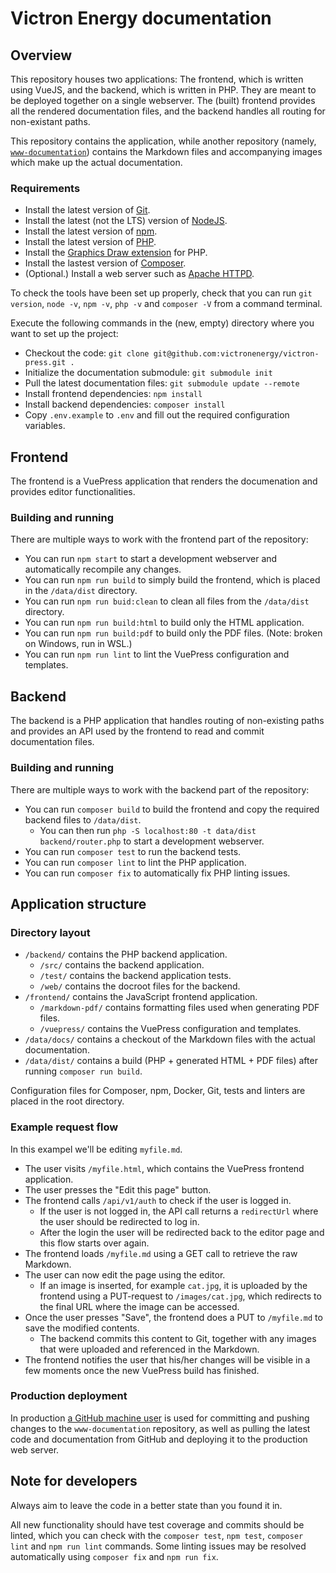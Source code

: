 # Victron Energy documentation

## Overview
This repository houses two applications: The frontend, which is written using
VueJS, and the backend, which is written in PHP. They are meant to be deployed
together on a single webserver. The (built) frontend provides all the rendered
documentation files, and the backend handles all routing for non-existant paths.

This repository contains the application, while another repository (namely,
[`www-documentation`](https://github.com/victronenergy/www-documentation))
contains the Markdown files and accompanying images which make up the actual
documentation.

### Requirements
 - Install the latest version of [Git](https://git-scm.com/downloads/).
 - Install the latest (not the LTS) version of [NodeJS](https://nodejs.org/en/download/current/).
 - Install the latest version of [npm](https://www.npmjs.com/package/npm).
 - Install the latest version of [PHP](https://secure.php.net/downloads.php).
 - Install the [Graphics Draw extension](https://secure.php.net/manual/en/image.installation.php) for PHP.
 - Install the lastest version of [Composer](https://getcomposer.org/download/).
 - (Optional.) Install a web server such as [Apache HTTPD](https://httpd.apache.org/download.cgi).

To check the tools have been set up properly, check that you can run
`git version`, `node -v`, `npm -v`, `php -v` and `composer -V` from a command terminal.

Execute the following commands in the (new, empty) directory where you want to set up the project:

 - Checkout the code: `git clone git@github.com:victronenergy/victron-press.git .`
 - Initialize the documentation submodule: `git submodule init`
 - Pull the latest documentation files: `git submodule update --remote`
 - Install frontend dependencies: `npm install`
 - Install backend dependencies: `composer install`
 - Copy `.env.example` to `.env` and fill out the required configuration variables.

## Frontend
The frontend is a VuePress application that renders the documenation and
provides editor functionalities.

### Building and running
There are multiple ways to work with the frontend part of the repository:

 - You can run `npm start` to start a development webserver and automatically recompile any changes.
 - You can run `npm run build` to simply build the frontend, which is placed in the `/data/dist` directory.
 - You can run `npm run buid:clean` to clean all files from the `/data/dist` directory.
 - You can run `npm run build:html` to build only the HTML application.
 - You can run `npm run build:pdf` to build only the PDF files. (Note: broken on Windows, run in WSL.)
 - You can run `npm run lint` to lint the VuePress configuration and templates.

## Backend
The backend is a PHP application that handles routing of non-existing paths and
provides an API used by the frontend to read and commit documentation files.

### Building and running
There are multiple ways to work with the backend part of the repository:

 - You can run `composer build` to build the frontend and copy the required backend files to `/data/dist`.
   - You can then run `php -S localhost:80 -t data/dist backend/router.php` to start a development webserver.
 - You can run `composer test` to run the backend tests.
 - You can run `composer lint` to lint the PHP application.
 - You can run `composer fix` to automatically fix PHP linting issues.

## Application structure
### Directory layout
 - `/backend/` contains the PHP backend application.
   - `/src/` contains the backend application.
   - `/test/` contains the backend application tests.
   - `/web/` contains the docroot files for the backend.
 - `/frontend/` contains the JavaScript frontend application.
   - `/markdown-pdf/` contains formatting files used when generating PDF files.
   - `/vuepress/` contains the VuePress configuration and templates.
 - `/data/docs/` contains a checkout of the Markdown files with the actual documentation.
 - `/data/dist/` contains a build (PHP + generated HTML + PDF files) after running `composer run build`.

Configuration files for Composer, npm, Docker, Git, tests and linters are placed
in the root directory.

### Example request flow
In this exampel we'll be editing `myfile.md`.
 - The user visits `/myfile.html`, which contains the VuePress frontend application.
 - The user presses the "Edit this page" button.
 - The frontend calls `/api/v1/auth` to check if the user is logged in.
   - If the user is not logged in, the API call returns a `redirectUrl` where
     the user should be redirected to log in.
   - After the login the user will be redirected back to the editor page and
     this flow starts over again.
 - The frontend loads `/myfile.md` using a GET call to retrieve the raw
   Markdown.
 - The user can now edit the page using the editor.
   - If an image is inserted, for example `cat.jpg`, it is uploaded by the
     frontend using a PUT-request to `/images/cat.jpg`, which redirects to the
     final URL where the image can be accessed.
 - Once the user presses "Save", the frontend does a PUT to `/myfile.md` to
   save the modified contents.
   - The backend commits this content to Git, together with any images that
     were uploaded and referenced in the Markdown.
 - The frontend notifies the user that his/her changes will be visible in a few
   moments once the new VuePress build has finished.

### Production deployment
In production [a GitHub machine user](https://github.com/VictronPress) is used
for committing and pushing changes to the `www-documentation` repository, as
well as pulling the latest code and documentation from GitHub and deploying it
to the production web server.

## Note for developers
Always aim to leave the code in a better state than you found it in.

All new functionality should have test coverage and commits should be linted,
which you can check with the `composer test`, `npm test`, `composer lint` and
`npm run lint` commands. Some linting issues may be resolved automatically
using `composer fix` and `npm run fix`.
